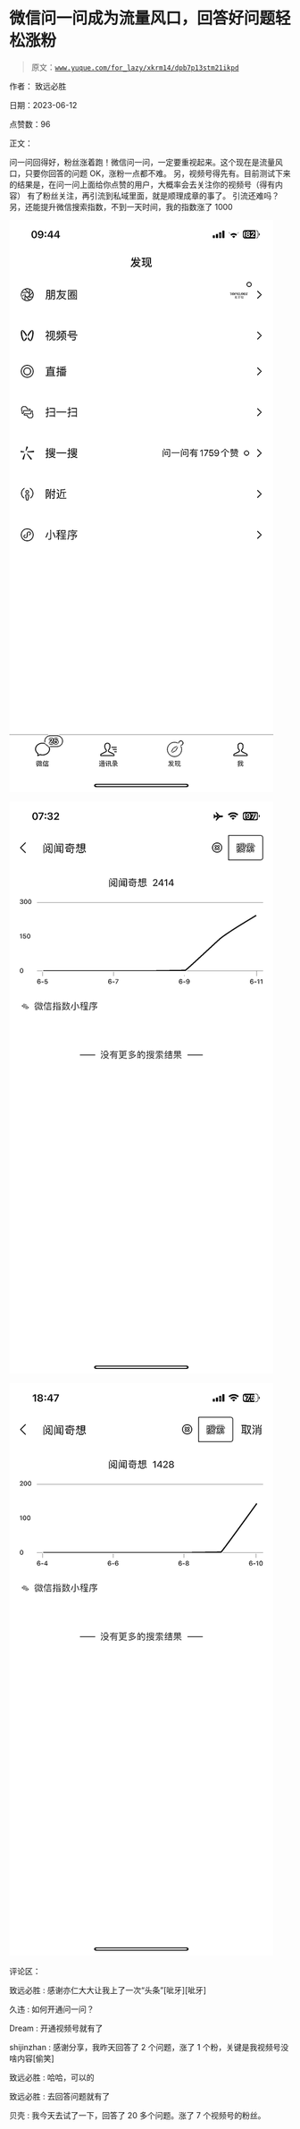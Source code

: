 # 微信问一问成为流量风口，回答好问题轻松涨粉

> 原文：[`www.yuque.com/for_lazy/xkrm14/dpb7p13stm21ikpd`](https://www.yuque.com/for_lazy/xkrm14/dpb7p13stm21ikpd)

作者： 致远必胜

日期：2023-06-12

点赞数：96

正文：

问一问回得好，粉丝涨着跑！微信问一问，一定要重视起来。这个现在是流量风口，只要你回答的问题 OK，涨粉一点都不难。 另，视频号得先有。目前测试下来的结果是，在问一问上面给你点赞的用户，大概率会去关注你的视频号（得有内容） 有了粉丝关注，再引流到私域里面，就是顺理成章的事了。 引流还难吗？ 另，还能提升微信搜索指数，不到一天时间，我的指数涨了 1000

![](img/69463b4262e35236ea961c9a44404afb.png)  

![](img/8c8ad98fff5c94264359a6a5ee2e1ea4.png)  

![](img/c568a7d71d3c5d0d411efda6f1341098.png)  

评论区：

致远必胜 : 感谢亦仁大大让我上了一次“头条”[呲牙][呲牙]

久违 : 如何开通问一问？

Dream : 开通视频号就有了

shijinzhan : 感谢分享，我昨天回答了 2 个问题，涨了 1 个粉，关键是我视频号没啥内容[偷笑]

致远必胜 : 哈哈，可以的

致远必胜 : 去回答问题就有了

贝壳 : 我今天去试了一下，回答了 20 多个问题。涨了 7 个视频号的粉丝。




